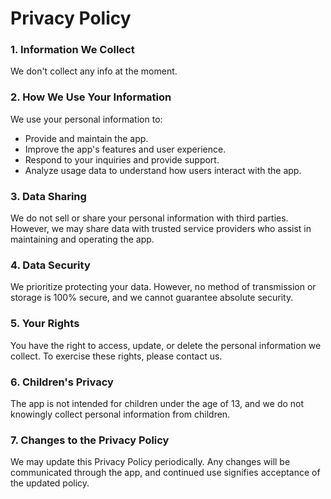 # Privacy Policy

### 1. Information We Collect
We don't collect any info at the moment.

### 2. How We Use Your Information
We use your personal information to:
- Provide and maintain the app.
- Improve the app's features and user experience.
- Respond to your inquiries and provide support.
- Analyze usage data to understand how users interact with the app.

### 3. Data Sharing
We do not sell or share your personal information with third parties. However, we may share data with trusted service providers who assist in maintaining and operating the app.

### 4. Data Security
We prioritize protecting your data. However, no method of transmission or storage is 100% secure, and we cannot guarantee absolute security.

### 5. Your Rights
You have the right to access, update, or delete the personal information we collect. To exercise these rights, please contact us.

### 6. Children's Privacy
The app is not intended for children under the age of 13, and we do not knowingly collect personal information from children.

### 7. Changes to the Privacy Policy
We may update this Privacy Policy periodically. Any changes will be communicated through the app, and continued use signifies acceptance of the updated policy.
